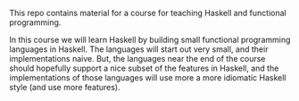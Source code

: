 This repo contains material for a course for teaching Haskell and functional programming.

In this course we will learn Haskell by building small functional programming languages in Haskell. The languages will start out very small, and their implementations naive. But, the languages near the end of the course should hopefully support a nice subset of the features in Haskell, and the implementations of those languages will use more a more idiomatic Haskell style (and use more features).

